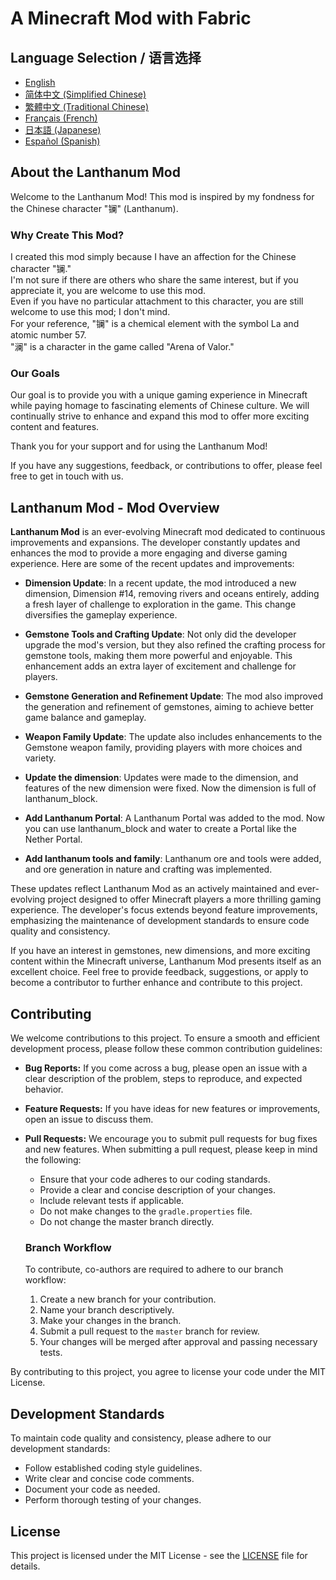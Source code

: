 # A Minecraft Mod with Fabric

## Language Selection / 语言选择

- [English](README.md)
- [简体中文 (Simplified Chinese)](README_ZH.md)
- [繁體中文 (Traditional Chinese)](README_TW.md)
- [Français (French)](README_FR.md)
- [日本語 (Japanese)](README_JA.md)
- [Español (Spanish)](README_ES.md)

## About the Lanthanum Mod

Welcome to the Lanthanum Mod! This mod is inspired by my fondness for the Chinese character "镧" (Lanthanum).

### Why Create This Mod?

I created this mod simply because I have an affection for the Chinese character "镧." <br/>
I'm not sure if there are others who share the same interest, but if you appreciate it, you are welcome to use this mod.<br/>
Even if you have no particular attachment to this character, you are still welcome to use this mod; I don't mind.<br/>
For your reference, "镧" is a chemical element with the symbol La and atomic number 57.<br/>
"澜" is a character in the game called "Arena of Valor."

### Our Goals

Our goal is to provide you with a unique gaming experience in Minecraft while paying homage to fascinating elements of Chinese culture. We will continually strive to enhance and expand this mod to offer more exciting content and features.

Thank you for your support and for using the Lanthanum Mod!

If you have any suggestions, feedback, or contributions to offer, please feel free to get in touch with us.

## Lanthanum Mod - Mod Overview

**Lanthanum Mod** is an ever-evolving Minecraft mod dedicated to continuous improvements and expansions. The developer constantly updates and enhances the mod to provide a more engaging and diverse gaming experience. Here are some of the recent updates and improvements:

- **Dimension Update**: In a recent update, the mod introduced a new dimension, Dimension #14, removing rivers and oceans entirely, adding a fresh layer of challenge to exploration in the game. This change diversifies the gameplay experience.

- **Gemstone Tools and Crafting Update**: Not only did the developer upgrade the mod's version, but they also refined the crafting process for gemstone tools, making them more powerful and enjoyable. This enhancement adds an extra layer of excitement and challenge for players.

- **Gemstone Generation and Refinement Update**: The mod also improved the generation and refinement of gemstones, aiming to achieve better game balance and gameplay.

- **Weapon Family Update**: The update also includes enhancements to the Gemstone weapon family, providing players with more choices and variety.

- **Update the dimension**: Updates were made to the dimension, and features of the new dimension were fixed. Now the dimension is full of lanthanum_block.

- **Add Lanthanum Portal**: A Lanthanum Portal was added to the mod. Now you can use lanthanum_block and water to create a Portal like the Nether Portal.

- **Add lanthanum tools and family**: Lanthanum ore and tools were added, and ore generation in nature and crafting was implemented.

These updates reflect Lanthanum Mod as an actively maintained and ever-evolving project designed to offer Minecraft players a more thrilling gaming experience. The developer's focus extends beyond feature improvements, emphasizing the maintenance of development standards to ensure code quality and consistency.

If you have an interest in gemstones, new dimensions, and more exciting content within the Minecraft universe, Lanthanum Mod presents itself as an excellent choice. Feel free to provide feedback, suggestions, or apply to become a contributor to further enhance and contribute to this project.

## Contributing

We welcome contributions to this project. To ensure a smooth and efficient development process, please follow these common contribution guidelines:

- **Bug Reports:** If you come across a bug, please open an issue with a clear description of the problem, steps to reproduce, and expected behavior.

- **Feature Requests:** If you have ideas for new features or improvements, open an issue to discuss them.

- **Pull Requests:** We encourage you to submit pull requests for bug fixes and new features. When submitting a pull request, please keep in mind the following:
  - Ensure that your code adheres to our coding standards.
  - Provide a clear and concise description of your changes.
  - Include relevant tests if applicable.
  - Do not make changes to the `gradle.properties` file.
  - Do not change the master branch directly.

  ### Branch Workflow

  To contribute, co-authors are required to adhere to our branch workflow:
  1. Create a new branch for your contribution.
  2. Name your branch descriptively.
  3. Make your changes in the branch.
  4. Submit a pull request to the `master` branch for review.
  5. Your changes will be merged after approval and passing necessary tests.

By contributing to this project, you agree to license your code under the MIT License.

## Development Standards

To maintain code quality and consistency, please adhere to our development standards:
- Follow established coding style guidelines.
- Write clear and concise code comments.
- Document your code as needed.
- Perform thorough testing of your changes.

## License

This project is licensed under the MIT License - see the [LICENSE](LICENSE) file for details.
